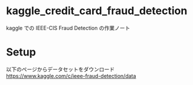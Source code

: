 # kaggle_credit_card_fraud_detection
kaggle での IEEE-CIS Fraud Detection の作業ノート

# Setup

以下のページからデータセットをダウンロード<br>
https://www.kaggle.com/c/ieee-fraud-detection/data
